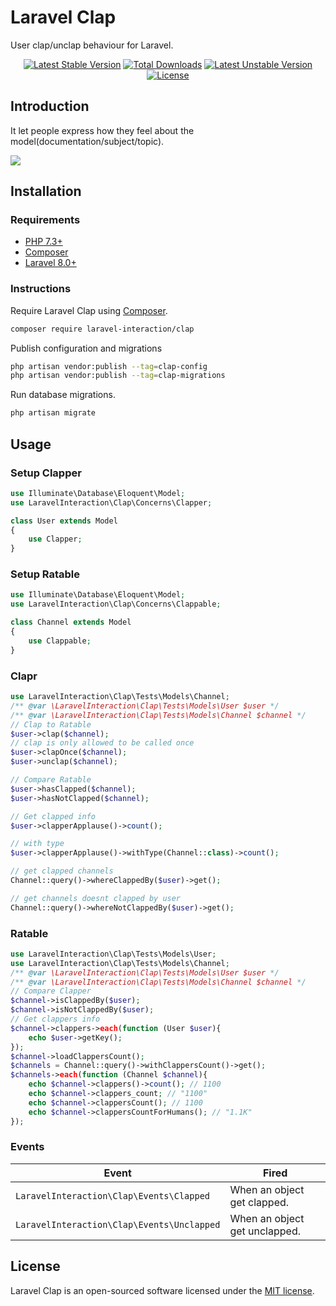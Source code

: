 # Laravel Clap

User clap/unclap behaviour for Laravel.

<p align="center">
<a href="https://packagist.org/packages/laravel-interaction/clap"><img src="https://poser.pugx.org/laravel-interaction/clap/v/stable.svg" alt="Latest Stable Version"></a>
<a href="https://packagist.org/packages/laravel-interaction/clap"><img src="https://poser.pugx.org/laravel-interaction/clap/downloads" alt="Total Downloads"></a>
<a href="https://packagist.org/packages/laravel-interaction/clap"><img src="https://poser.pugx.org/laravel-interaction/clap/v/unstable.svg" alt="Latest Unstable Version"></a>
<a href="https://packagist.org/packages/laravel-interaction/clap"><img src="https://poser.pugx.org/laravel-interaction/clap/license" alt="License"></a>
</p>

## Introduction

It let people express how they feel about the model(documentation/subject/topic).

![](https://img.shields.io/badge/%F0%9F%91%8F-1.2k-green?style=social)

## Installation

### Requirements

- [PHP 7.3+](https://php.net/releases/)
- [Composer](https://getcomposer.org)
- [Laravel 8.0+](https://laravel.com/docs/releases)

### Instructions

Require Laravel Clap using [Composer](https://getcomposer.org).

```bash
composer require laravel-interaction/clap
```

Publish configuration and migrations

```bash
php artisan vendor:publish --tag=clap-config
php artisan vendor:publish --tag=clap-migrations
```

Run database migrations.

```bash
php artisan migrate
```

## Usage

### Setup Clapper

```php
use Illuminate\Database\Eloquent\Model;
use LaravelInteraction\Clap\Concerns\Clapper;

class User extends Model
{
    use Clapper;
}
```

### Setup Ratable

```php
use Illuminate\Database\Eloquent\Model;
use LaravelInteraction\Clap\Concerns\Clappable;

class Channel extends Model
{
    use Clappable;
}
```

### Clapr

```php
use LaravelInteraction\Clap\Tests\Models\Channel;
/** @var \LaravelInteraction\Clap\Tests\Models\User $user */
/** @var \LaravelInteraction\Clap\Tests\Models\Channel $channel */
// Clap to Ratable
$user->clap($channel);
// clap is only allowed to be called once
$user->clapOnce($channel);
$user->unclap($channel);

// Compare Ratable
$user->hasClapped($channel);
$user->hasNotClapped($channel);

// Get clapped info
$user->clapperApplause()->count(); 

// with type
$user->clapperApplause()->withType(Channel::class)->count(); 

// get clapped channels
Channel::query()->whereClappedBy($user)->get();

// get channels doesnt clapped by user
Channel::query()->whereNotClappedBy($user)->get();
```

### Ratable

```php
use LaravelInteraction\Clap\Tests\Models\User;
use LaravelInteraction\Clap\Tests\Models\Channel;
/** @var \LaravelInteraction\Clap\Tests\Models\User $user */
/** @var \LaravelInteraction\Clap\Tests\Models\Channel $channel */
// Compare Clapper
$channel->isClappedBy($user); 
$channel->isNotClappedBy($user);
// Get clappers info
$channel->clappers->each(function (User $user){
    echo $user->getKey();
});
$channel->loadClappersCount();
$channels = Channel::query()->withClappersCount()->get();
$channels->each(function (Channel $channel){
    echo $channel->clappers()->count(); // 1100
    echo $channel->clappers_count; // "1100"
    echo $channel->clappersCount(); // 1100
    echo $channel->clappersCountForHumans(); // "1.1K"
});
```

### Events

| Event | Fired |
| --- | --- |
| `LaravelInteraction\Clap\Events\Clapped` | When an object get clapped. |
| `LaravelInteraction\Clap\Events\Unclapped` | When an object get unclapped. |

## License

Laravel Clap is an open-sourced software licensed under the [MIT license](LICENSE).

